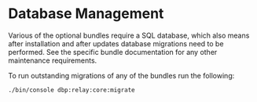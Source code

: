# Database Management

Various of the optional bundles require a SQL database, which also means after
installation and after updates database migrations need to be performed. See the
specific bundle documentation for any other maintenance requirements.

To run outstanding migrations of any of the bundles run the following:

```
./bin/console dbp:relay:core:migrate
```

